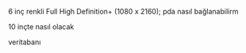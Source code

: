 6 inç renkli Full High Definition+ (1080 x 2160);
pda nasıl bağlanabilirm


10 inçte nasıl olacak


veritabanı 